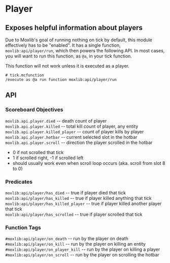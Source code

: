 # Player
## Exposes helpful information about players

Due to Moxlib's goal of running nothing on tick by default, this module
effectively has to be "enabled". It has a single function, `moxlib:api/player/run`,
which then powers the following API. In most cases, you will want to run this function,
as `@a`, in your tick function.

This function will not work unless it is executed as a player.

```
# tick.mcfunction
/execute as @a run function moxlib:api/player/run
```

## API
### Scoreboard Objectives
`moxlib.api.player.died` -- death count of player  
`moxlib.api.player.killed` -- total kill count of player, any entity  
`moxlib.api.player.killed_player` -- count of player kills by player  
`moxlib.api.player.hotbar` -- current selected slot in the hotbar  
`moxlib.api.player.scroll` -- direction the player scrolled in the hotbar
- 0 if not scrolled that tick
- 1 if scrolled right, -1 if scrolled left
- should usually work even when scroll loop occurs (aka. scroll from slot 8 to 0)

### Predicates
`moxlib:api/player/has_died` -- true if player died that tick  
`moxlib:api/player/has_killed` -- true if player killed anything that tick  
`moxlib:api/player/has_killed_player` -- true if player killed another player that tick  
`moxlib:api/player/has_scrolled`  -- true if player scrolled that tick

### Function Tags
`#moxlib:api/player/on_death` -- run by the player on death
`#moxlib:api/player/on_kill` -- run by the player on killing an entity
`#moxlib:api/player/on_player_kill` -- run by the player on killing a player
`#moxlib:api/player/on_scroll` -- run by the player on scrolling the hotbar